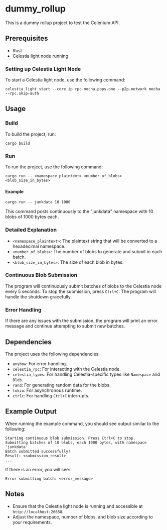 # dummy_rollup

This is a dummy rollup project to test the Celenium API.

## Prerequisites

- Rust
- Celestia light node running

### Setting up Celestia Light Node

To start a Celestia light node, use the following command:

```shell
celestia light start --core.ip rpc-mocha.pops.one --p2p.network mocha --rpc.skip-auth
```

## Usage

### Build

To build the project, run:

```shell
cargo build
```

### Run

To run the project, use the following command:

```shell
cargo run -- <namespace_plaintext> <number_of_blobs> <blob_size_in_bytes>
```

#### Example

```shell
cargo run -- junkdata 10 1000
```

This command posts continuously to the "junkdata" namespace with 10 blobs of 1000 bytes each.

### Detailed Explanation

- `<namespace_plaintext>`: The plaintext string that will be converted to a hexadecimal namespace.
- `<number_of_blobs>`: The number of blobs to generate and submit in each batch.
- `<blob_size_in_bytes>`: The size of each blob in bytes.

### Continuous Blob Submission

The program will continuously submit batches of blobs to the Celestia node every 5 seconds. To stop the submission, press `Ctrl+C`. The program will handle the shutdown gracefully.

### Error Handling

If there are any issues with the submission, the program will print an error message and continue attempting to submit new batches.

## Dependencies

The project uses the following dependencies:

- `anyhow`: For error handling.
- `celestia_rpc`: For interacting with the Celestia node.
- `celestia_types`: For handling Celestia-specific types like `Namespace` and `Blob`.
- `rand`: For generating random data for the blobs.
- `tokio`: For asynchronous runtime.
- `ctrlc`: For handling `Ctrl+C` interrupts.

## Example Output

When running the example command, you should see output similar to the following:

```
Starting continuous blob submission. Press Ctrl+C to stop.
Submitting batches of 10 blobs, each 1000 bytes, with namespace 'junkdata'
Batch submitted successfully!
Result: <submission_result>
...
```

If there is an error, you will see:

```
Error submitting batch: <error_message>
```

## Notes

- Ensure that the Celestia light node is running and accessible at `http://localhost:26658`.
- Adjust the namespace, number of blobs, and blob size according to your requirements.
